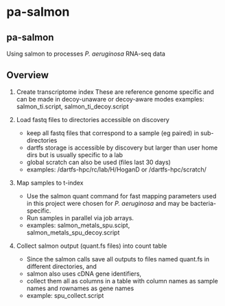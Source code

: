 # pa-salmon
## pa-salmon

Using salmon to processes *P. aeruginosa* RNA-seq data

## Overview

1. Create transcriptome index
    These are reference genome specific and can be made in decoy-unaware or
    decoy-aware modes
    examples: salmon_ti.script, salmon_ti_decoy.script

2. Load fastq files to directories accessible on discovery
    * keep all fastq files that correspond to a sample (eg paired) in sub-directories
    * dartfs storage is accessible by discovery but larger than user home dirs
    but is usually specific to a lab
    * global scratch can also be used (files last 30 days)
    * examples: /dartfs-hpc/rc/lab/H/HoganD or /dartfs-hpc/scratch/

3. Map samples to t-index
    * Use the salmon quant command for fast mapping
    parameters used in this project were chosen for *P. aeruginosa*
    and may be bacteria-specific.
    * Run samples in parallel via job arrays.
    * examples: salmon_metals_spu.scipt, salmon_metals_spu_decoy.script

4. Collect salmon output (quant.fs files) into count table
    * Since the salmon calls save all outputs to files named quant.fs in different
    directories, and
    * salmon also uses cDNA gene identifiers,
    * collect them all as columns
    in a table with column names as sample names and rownames as gene names
    * example: spu_collect.script
